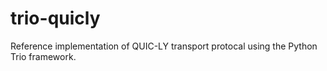 # trio-quicly
Reference implementation of QUIC-LY transport protocal using the Python Trio framework.
